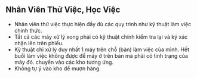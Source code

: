 ## Nhân Viên Thử Việc, Học Việc

- Nhân viên thử việc thực hiện đầy đủ các quy trình như kỹ thuật làm việc chính thức.
- Tất cả các máy xử lý xong phải có kỹ thuật chính kiểm tra lại và ký xác nhận lên trên phiếu.
- Kỹ thuật chỉ xử lý duy nhất 1 máy trên chỗ (bàn) làm việc của mình. Hết buổi làm việc không được để máy ở trên bàn mà phải có tình trạng của máy đó. chuyển vào các kho tương ứng.
- Không tự ý vào kho để mượn hàng.

